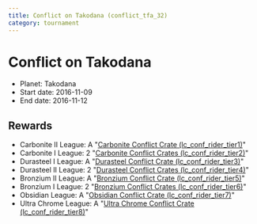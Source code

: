 ```yaml
---
title: Conflict on Takodana (conflict_tfa_32)
category: tournament
---
```

# Conflict on Takodana

  * Planet: Takodana
  * Start date: 2016-11-09
  * End date: 2016-11-12

## Rewards

  * Carbonite II League: A "[Carbonite Conflict Crate (lc_conf_rider_tier1)](lc_conf_rider_tier1.html)"
  * Carbonite I League: 2 "[Carbonite Conflict Crates (lc_conf_rider_tier2)](lc_conf_rider_tier2.html)"
  * Durasteel I League: A "[Durasteel Conflict Crate (lc_conf_rider_tier3)](lc_conf_rider_tier3.html)"
  * Durasteel II League: 2 "[Durasteel Conflict Crates (lc_conf_rider_tier4)](lc_conf_rider_tier4.html)"
  * Bronzium II League: A "[Bronzium Conflict Crate (lc_conf_rider_tier5)](lc_conf_rider_tier5.html)"
  * Bronzium I League: 2 "[Bronzium Conflict Crates (lc_conf_rider_tier6)](lc_conf_rider_tier6.html)"
  * Obsidian League: A "[Obsidian Conflict Crate (lc_conf_rider_tier7)](lc_conf_rider_tier7.html)"
  * Ultra Chrome League: A "[Ultra Chrome Conflict Crate (lc_conf_rider_tier8)](lc_conf_rider_tier8.html)"
